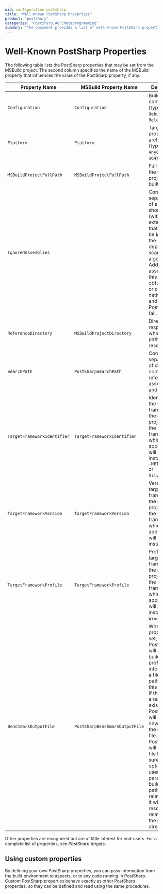 ```yaml
---
uid: configuration-postsharp
title: "Well-Known PostSharp Properties"
product: "postsharp"
categories: "PostSharp;AOP;Metaprogramming"
summary: "The document provides a list of well-known PostSharp properties that can be set from the MSBuild project, their corresponding MSBuild property names, and descriptions. It also mentions the option of defining custom PostSharp properties."
---
```

# Well-Known PostSharp Properties

The following table lists the PostSharp properties that may be set from the MSBuild project. The second column specifies the name of the MSBuild property that influences the value of the PostSharp property, if any.

| Property Name | MSBuild Property Name | Description |
|---------------|-----------------------|-------------|
| `Configuration` | `Configuration` | Build configuration (typically `Debug` or `Release`).  |
| `Platform` | `Platform` | Target processor architecture (typically `AnyCPU`, `x86` or `x64`).  |
| `MSBuildProjectFullPath` | `MSBuildProjectFullPath` | Full path of the C# or VB project being built. |
| `IgnoredAssemblies` |  | Comma-separated list of assembly short names (without extension) that should be ignored by the dependency scanning algorithm. Add an assembly to this list if it is obfuscated, or contains native code, and causes PostSharp to fail. |
| `ReferenceDirectory` | `MSBuildProjectDirectory` | Directory with respect to which relative paths are resolved. |
| `SearchPath` | `PostSharpSearchPath` | Comma-separated list of directories containing reference assemblies and plug-ins. |
| `TargetFrameworkIdentifier` | `TargetFrameworkIdentifier` | Identifier of the target framework of the current project (i.e. the framework on which the application will run). For instance `.NETFramework` or `Silverlight`.  |
| `TargetFrameworkVersion` | `TargetFrameworkVersion` | Version of the target framework of the current project (i.e. the framework on which the application will run). For instance `v4.0`.  |
| `TargetFrameworkProfile` | `TargetFrameworkProfile` | Profile of the target framework of the current project (i.e. the framework on which the application will run). For instance `WindowsPhone`.  |
| `BenchmarkOutputFile` | `PostSharpBenchmarkOutputFile` | When this property is set, PostSharp will append build-time profiling information to a file whose path is set in this property. If the file already exists, PostSharp will append new data to the existing file. PostSharp will lock the file to make sure the option can be used in parallel builds. If the path is a relative path, it will be resolved relatively to the project directory. |

Other properties are recognized but are of little interest for end-users. For a complete list of properties, see *PostSharp.targets*. 


## Using custom properties

By defining your own PostSharp properties, you can pass information from the build environment to aspects, or to any code running in PostSharp. Custom PostSharp properties behave exactly as other PostSharp properties, so they can be defined and read using the same procedures.


